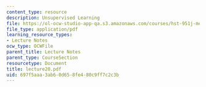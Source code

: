 ```yaml
---
content_type: resource
description: Unsupervised Learning
file: https://ol-ocw-studio-app-qa.s3.amazonaws.com/courses/hst-951j-medical-decision-support-spring-2003/697f5aaa3ab60d658fe480c9ff7c2c3b_lecture20.pdf
file_type: application/pdf
learning_resource_types:
- Lecture Notes
ocw_type: OCWFile
parent_title: Lecture Notes
parent_type: CourseSection
resourcetype: Document
title: lecture20.pdf
uid: 697f5aaa-3ab6-0d65-8fe4-80c9ff7c2c3b
---
```

